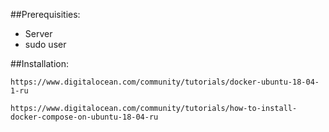 


##Prerequisities:
- Server
- sudo user


##Installation:

`https://www.digitalocean.com/community/tutorials/docker-ubuntu-18-04-1-ru`

`https://www.digitalocean.com/community/tutorials/how-to-install-docker-compose-on-ubuntu-18-04-ru`






